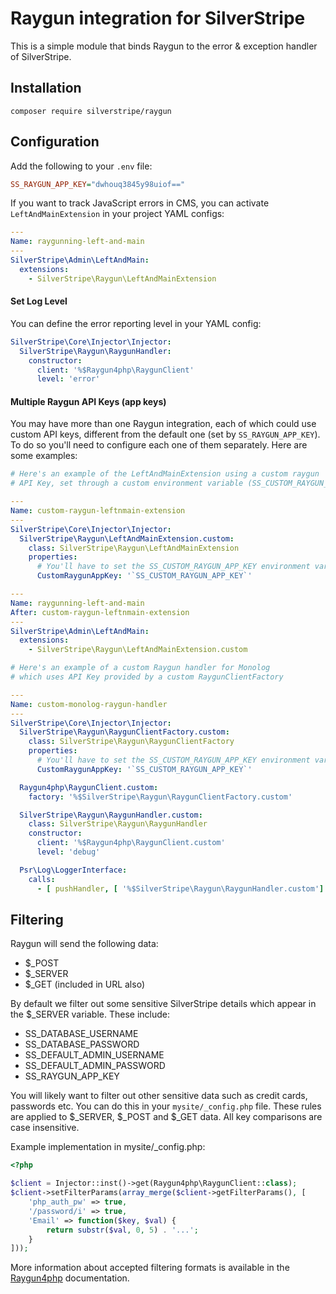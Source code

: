 # Raygun integration for SilverStripe

This is a simple module that binds Raygun to the error & exception handler of SilverStripe.

## Installation

```
composer require silverstripe/raygun
```

## Configuration

Add the following to your `.env` file:

```ini
SS_RAYGUN_APP_KEY="dwhouq3845y98uiof=="
```

If you want to track JavaScript errors in CMS, you can activate `LeftAndMainExtension` in your project YAML configs:

```yml
---
Name: raygunning-left-and-main
---
SilverStripe\Admin\LeftAndMain:
  extensions:
    - SilverStripe\Raygun\LeftAndMainExtension
```

#### Set Log Level

You can define the error reporting level in your YAML config:

```yml
SilverStripe\Core\Injector\Injector:
  SilverStripe\Raygun\RaygunHandler:
    constructor:
      client: '%$Raygun4php\RaygunClient'
      level: 'error'
```

#### Multiple Raygun API Keys (app keys)

You may have more than one Raygun integration, each of which could use custom API keys, different
from the default one (set by `SS_RAYGUN_APP_KEY`). To do so you'll need to configure each one of them separately. Here are some examples:

```yml
# Here's an example of the LeftAndMainExtension using a custom raygun
# API Key, set through a custom environment variable (SS_CUSTOM_RAYGUN_APP_KEY)

---
Name: custom-raygun-leftnmain-extension
---
SilverStripe\Core\Injector\Injector:
  SilverStripe\Raygun\LeftAndMainExtension.custom:
    class: SilverStripe\Raygun\LeftAndMainExtension
    properties:
      # You'll have to set the SS_CUSTOM_RAYGUN_APP_KEY environment var
      CustomRaygunAppKey: '`SS_CUSTOM_RAYGUN_APP_KEY`'

---
Name: raygunning-left-and-main
After: custom-raygun-leftnmain-extension
---
SilverStripe\Admin\LeftAndMain:
  extensions:
    - SilverStripe\Raygun\LeftAndMainExtension.custom
```

```yml
# Here's an example of a custom Raygun handler for Monolog
# which uses API Key provided by a custom RaygunClientFactory

---
Name: custom-monolog-raygun-handler
---
SilverStripe\Core\Injector\Injector:
  SilverStripe\Raygun\RaygunClientFactory.custom:
    class: SilverStripe\Raygun\RaygunClientFactory
    properties:
      # You'll have to set the SS_CUSTOM_RAYGUN_APP_KEY environment var
      CustomRaygunAppKey: '`SS_CUSTOM_RAYGUN_APP_KEY`'

  Raygun4php\RaygunClient.custom:
    factory: '%$SilverStripe\Raygun\RaygunClientFactory.custom'

  SilverStripe\Raygun\RaygunHandler.custom:
    class: SilverStripe\Raygun\RaygunHandler
    constructor:
      client: '%$Raygun4php\RaygunClient.custom'
      level: 'debug'

  Psr\Log\LoggerInterface:
    calls:
      - [ pushHandler, [ '%$SilverStripe\Raygun\RaygunHandler.custom'] ]
```

## Filtering

Raygun will send the following data:

- $_POST
- $_SERVER
- $_GET (included in URL also)

By default we filter out some sensitive SilverStripe details which appear in the $_SERVER variable. These include:

- SS_DATABASE_USERNAME
- SS_DATABASE_PASSWORD
- SS_DEFAULT_ADMIN_USERNAME
- SS_DEFAULT_ADMIN_PASSWORD
- SS_RAYGUN_APP_KEY

You will likely want to filter out other sensitive data such as credit cards, passwords etc. You can do this in your `mysite/_config.php` file. These rules are applied to $_SERVER, $_POST and $_GET data. All key comparisons are case insensitive.

Example implementation in mysite/_config.php:

```php
<?php

$client = Injector::inst()->get(Raygun4php\RaygunClient::class);
$client->setFilterParams(array_merge($client->getFilterParams(), [
    'php_auth_pw' => true,
    '/password/i' => true,
	'Email' => function($key, $val) {
        return substr($val, 0, 5) . '...';
    }
]));
```

More information about accepted filtering formats is available
in the [Raygun4php](https://github.com/MindscapeHQ/raygun4php) documentation.
